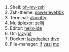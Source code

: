 1. Shell: [oh-my-zsh](https://ohmyz.sh/)
2. Zsh-theme: [powerlevel10k](https://github.com/romkatv/powerlevel10k)
3. Terminal: [alacritty](https://github.com/alacritty/alacritty)
4. Multiplexor: [zellij](https://github.com/zellij-org/zellij)
5. Editor: [helix-ide](https://github.com/Devil666face/helix-ide)
6. Git: [lazygit](https://github.com/jesseduffield/lazygit)
7. Docker: [lazydocker](https://github.com/jesseduffield/lazydocker) [dive](https://github.com/wagoodman/dive)
8. File-manager: [lf](https://github.com/gokcehan/lf) [yazi](https://github.com/sxyazi/yazi) [mc](https://midnight-commander.org/)
